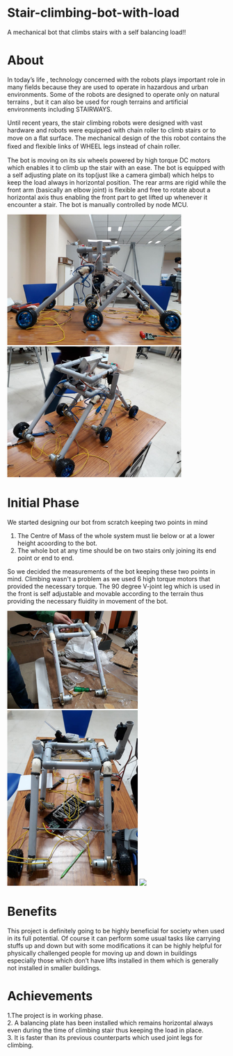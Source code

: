 # Stair-climbing-bot-with-load
A mechanical bot that climbs stairs with a self balancing load!! 

# About
In today’s life , technology concerned with the robots plays important role in many fields because they are used to operate in hazardous and urban environments. Some of the robots are designed to operate only on natural terrains , but it can also be used for rough terrains and artificial environments including STAIRWAYS. 

Until recent years, the stair climbing robots were designed with vast hardware and robots were equipped with chain roller to climb stairs or to move on a ﬂat surface. The mechanical design of the this robot contains the ﬁxed and ﬂexible links of WHEEL legs instead of chain roller.

The bot is moving on its six wheels powered by high torque DC motors which enables it to climb up the stair with an ease. The bot is equipped with a self adjusting plate on its top(just like a camera gimbal) which helps to keep the load always in horizontal position. 
The rear arms are rigid while the front arm (basically an elbow joint) is flexible and free to rotate about a horizontal axis thus enabling the front part to get lifted up whenever it encounter a stair. The bot is manually controlled by node MCU.

<img src="images/final1.jpg" width="400" > <img src="images/final2.jpg" width="400" >


# Initial Phase
We started designing our bot from scratch keeping two points in mind <br>
   1. The Centre of Mass of the whole system must lie below or at a lower height acoording to the bot.<br>
   2. The whole bot at any time should be on two stairs only joining its end point or end to end.<br>
   
So we decided the measurements of the bot keeping these two points in mind. Climbing wasn't a problem as we used 6 high torque motors that provided the necessary torque. The 90 degree V-joint leg which is used in the front is self adjustable and movable according to the terrain thus providing the necessary fluidity in movement of the bot. 

<img src="images/initial1.jpg" width="300" > <img src="images/initial3.jpg" width="300" > <img src="images/initial4.jpg" width="300" >



# Benefits
This project is definitely going to be highly beneficial for society when used in its full potential. Of course it can perform some usual tasks like carrying stuffs up and down but with some modifications it can be highly helpful for physically challenged people for moving up and down in buildings especially those which don’t have lifts installed in them which is generally not installed in smaller buildings.

# Achievements

1.The project is in working phase.<br>
2. A balancing plate has been installed which remains horizontal always even during the time of climbing stair thus keeping the load in place.<br>
3. It is faster than its previous counterparts which used joint legs for climbing.

